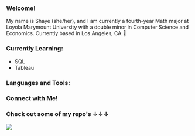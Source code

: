 ### Welcome!

My name is Shaye (she/her), and I am currently a fourth-year Math major at Loyola Marymount University with a double minor in Computer Science and Economics. Currently based in Los Angeles, CA 📍

### Currently Learning:
- SQL
- Tableau

### Languages and Tools:


### Connect with Me!

### Check out some of my repo's ↓↓↓
<img src="{https://img.shields.io/badge/R-276DC3?style=for-the-badge&logo=r&logoColor=white}" />
